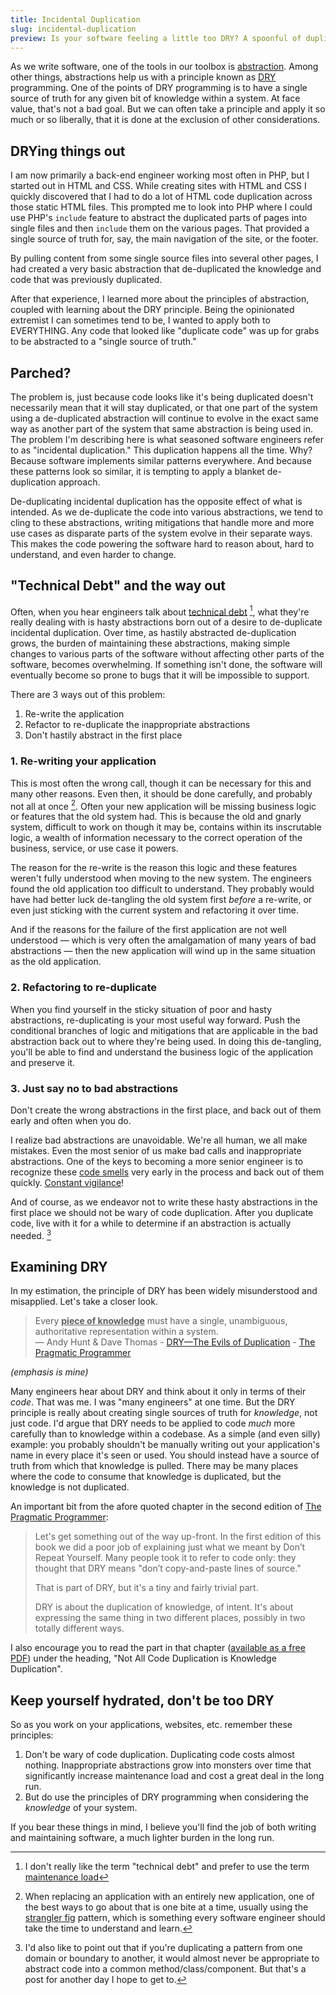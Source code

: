 ```yaml
---
title: Incidental Duplication
slug: incidental-duplication
preview: Is your software feeling a little too DRY? A spoonful of duplication may be just what you need. Hear me out…
---
```


As we write software, one of the tools in our toolbox is [abstraction][abstraction]. Among other things, abstractions help us with a principle known as [DRY][DRY] programming. One of the points of DRY programming is to have a single source of truth for any given bit of knowledge within a system. At face value, that's not a bad goal. But we can often take a principle and apply it so much or so liberally, that it is done at the exclusion of other considerations.

## DRYing things out

I am now primarily a back-end engineer working most often in PHP, but I started out in HTML and CSS. While creating sites with HTML and CSS I quickly discovered that I had to do a lot of HTML code duplication across those static HTML files. This prompted me to look into PHP where I could use PHP's `include` feature to abstract the duplicated parts of pages into single files and then `include` them on the various pages. That provided a single source of truth for, say, the main navigation of the site, or the footer.

By pulling content from some single source files into several other pages, I had created a very basic abstraction that de-duplicated the knowledge and code that was previously duplicated.

After that experience, I learned more about the principles of abstraction, coupled with learning about the DRY principle. Being the opinionated extremist I can sometimes tend to be, I wanted to apply both to EVERYTHING. Any code that looked like "duplicate code" was up for grabs to be abstracted to a "single source of truth."

## Parched?

The problem is, just because code looks like it's being duplicated doesn't necessarily mean that it will stay duplicated, or that one part of the system using a de-duplicated abstraction will continue to evolve in the exact same way as another part of the system that same abstraction is being used in. The problem I'm describing here is what seasoned software engineers refer to as "incidental duplication." This duplication happens all the time. Why? Because software implements similar patterns everywhere. And because these patterns look so similar, it is tempting to apply a blanket de-duplication approach.

De-duplicating incidental duplication has the opposite effect of what is intended. As we de-duplicate the code into various abstractions, we tend to cling to these abstractions, writing mitigations that handle more and more use cases as disparate parts of the system evolve in their separate ways. This makes the code powering the software hard to reason about, hard to understand, and even harder to change.

## "Technical Debt" and the way out

Often, when you hear engineers talk about [technical debt][technical debt] [^1], what they're really dealing with is hasty abstractions born out of a desire to de-duplicate incidental duplication. Over time, as hastily abstracted de-duplication grows, the burden of maintaining these abstractions, making simple changes to various parts of the software without affecting other parts of the software, becomes overwhelming. If something isn't done, the software will eventually become so prone to bugs that it will be impossible to support.

There are 3 ways out of this problem:

1. Re-write the application
2. Refactor to re-duplicate the inappropriate abstractions
3. Don't hastily abstract in the first place

### 1. Re-writing your application

This is most often the wrong call, though it can be necessary for this and many other reasons. Even then, it should be done carefully, and probably not all at once [^2]. Often your new application will be missing business logic or features that the old system had. This is because the old and gnarly system, difficult to work on though it may be, contains within its inscrutable logic, a wealth of information necessary to the correct operation of the business, service, or use case it powers.

The reason for the re-write is the reason this logic and these features weren't fully understood when moving to the new system. The engineers found the old application too difficult to understand. They probably would have had better luck de-tangling the old system first _before_ a re-write, or even just sticking with the current system and refactoring it over time.

And if the reasons for the failure of the first application are not well understood — which is very often the amalgamation of many years of bad abstractions — then the new application will wind up in the same situation as the old application.

### 2. Refactoring to re-duplicate

When you find yourself in the sticky situation of poor and hasty abstractions, re-duplicating is your most useful way forward. Push the conditional branches of logic and mitigations that are applicable in the bad abstraction back out to where they're being used. In doing this de-tangling, you'll be able to find and understand the business logic of the application and preserve it.

### 3. Just say no to bad abstractions

Don't create the wrong abstractions in the first place, and back out of them early and often when you do.

I realize bad abstractions are unavoidable. We're all human, we all make mistakes. Even the most senior of us make bad calls and inappropriate abstractions. One of the keys to becoming a more senior engineer is to recognize these [code smells][code smell] very early in the process and back out of them quickly. [Constant vigilance][constant vigilance]!

And of course, as we endeavor not to write these hasty abstractions in the first place we should not be wary of code duplication. After you duplicate code, live with it for a while to determine if an abstraction is actually needed. [^3]

## Examining DRY

In my estimation, the principle of DRY has been widely misunderstood and misapplied. Let's take a closer look.

> Every <ins>**piece of knowledge**</ins> must have a single, unambiguous, authoritative representation within a system.  
> — Andy Hunt & Dave Thomas - [DRY—The Evils of Duplication][DRY—The Evils of Duplication] - [The Pragmatic Programmer][The Pragmatic Programmer]

_(emphasis is mine)_

Many engineers hear about DRY and think about it only in terms of their _code_. That was me. I was "many engineers" at one time. But the DRY principle is really about creating single sources of truth for _knowledge_, not just code. I'd argue that DRY needs to be applied to code _much_ more carefully than to knowledge within a codebase. As a simple (and even silly) example: you probably shouldn't be manually writing out your application's name in every place it's seen or used. You should instead have a source of truth from which that knowledge is pulled. There may be many places where the code to consume that knowledge is duplicated, but the knowledge is not duplicated.

An important bit from the afore quoted chapter in the second edition of [The Pragmatic Programmer][The Pragmatic Programmer]:

> Let's get something out of the way up-front. In the first edition of this book we did a poor job of explaining just what we meant by Don’t Repeat Yourself. Many people took it to refer to code only: they thought that DRY means "don’t copy-and-paste lines of source."
>
> That is part of DRY, but it's a tiny and fairly trivial part.
>
> DRY is about the duplication of knowledge, of intent. It's about expressing the same thing in two different places, possibly in two totally different ways.

I also encourage you to read the part in that chapter ([available as a free PDF][DRY—The Evils of Duplication]) under the heading, "Not All Code Duplication is Knowledge Duplication".

## Keep yourself hydrated, don't be too DRY

So as you work on your applications, websites, etc. remember these principles:

1. Don't be wary of code duplication. Duplicating code costs almost nothing. Inappropriate abstractions grow into monsters over time that significantly increase maintenance load and cost a great deal in the long run.
2. But do use the principles of DRY programming when considering the _knowledge_ of your system.

If you bear these things in mind, I believe you'll find the job of both writing and maintaining software, a much lighter burden in the long run.

[^1]: I don't really like the term "technical debt" and prefer to use the term [maintenance load][maintenance load]
[^2]: When replacing an application with an entirely new application, one of the best ways to go about that is one bite at a time, usually using the [strangler fig][strangler fig] pattern, which is something every software engineer should take the time to understand and learn.
[^3]: I'd also like to point out that if you're duplicating a pattern from one domain or boundary to another, it would almost never be appropriate to abstract code into a common method/class/component. But that's a post for another day I hope to get to.

[abstraction]: https://medium.com/@tayfunkalayci/abstraction-in-software-exploring-real-world-examples-b2e95d496bef
[DRY]: https://www.digitalocean.com/community/tutorials/what-is-dry-development
[technical debt]: https://en.wikipedia.org/wiki/Technical_debt
[maintenance load]: https://stackoverflow.blog/2023/02/27/stop-saying-technical-debt/
[constant vigilance]: https://giphy.com/gifs/august-guest-ann-lirn1IJDukVLq
[strangler fig]: https://martinfowler.com/bliki/StranglerFigApplication.html
[code smell]: https://en.wikipedia.org/wiki/Code_smell
[DRY—The Evils of Duplication]: https://media.pragprog.com/titles/tpp20/dry.pdf
[The Pragmatic Programmer]: https://pragprog.com/titles/tpp20/the-pragmatic-programmer-20th-anniversary-edition/
